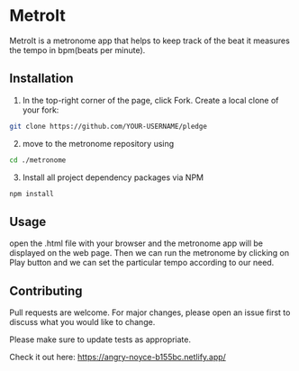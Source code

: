 # MetroIt 
MetroIt is a metronome app that helps to keep track of the beat it measures the tempo in bpm(beats per minute).

## Installation

1. In the top-right corner of the page, click Fork. Create a local clone of your fork:

```bash
git clone https://github.com/YOUR-USERNAME/pledge
```

2. move to the metronome repository using

```bash
cd ./metronome
```
3. Install all project dependency packages via NPM
```bash
npm install
```

## Usage

open the .html file with your browser and the metronome app will be displayed on the web page.
Then we can run the metronome by clicking on Play button and we can set the particular tempo according to our need.


## Contributing
Pull requests are welcome. For major changes, please open an issue first to discuss what you would like to change.

Please make sure to update tests as appropriate.

Check it out here: https://angry-noyce-b155bc.netlify.app/
